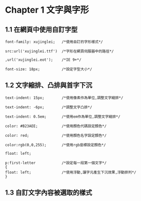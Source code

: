 
# Chapter 1 文字與字形

## 1.1  在網頁中使用自訂字型
```
font-family: xujinglei;   /*使用自訂的字形樣式*/

src:url('xujinglei.ttf')  /*字形在網頁伺服器中的路徑*/

,url('xujinglei.eot');    /*IE 9+*/

font-size: 18px;          /*設定字型大小*/
```

## 1.2  文字縮排、凸排與首字下沉
```
text-indent: 15px;        /*使用像素作為單位,調整文字縮排*/

text-indent: -6px;        /*調整文字凸排*/

text-indent: 0.5em;       /*使用em作為單位,調整文字縮排*/

color: #B23AEE;           /*使用顏色代碼設定顏色*/

color: red;               /*使用顏色名字設定顏色*/

color:rgb(0,0,255);       /*使用rgb座標設定顏色*/

float: left;

p:first-letter            /*設定每一段第一個文字*/
{ 
float: left;              /*使用浮動,讓字元產生下沉效果,浮動排列*/
}
```

## 1.3  自訂文字內容被選取的樣式
```

```
